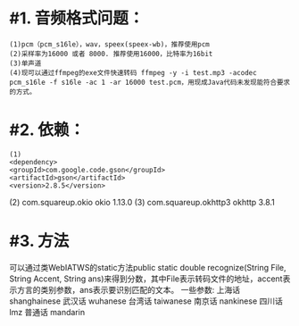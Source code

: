 #1. 音频格式问题：
=
    (1)pcm（pcm_s16le），wav，speex(speex-wb)，推荐使用pcm
    (2)采样率为16000 或者 8000. 推荐使用16000，比特率为16bit 
    (3)单声道 
    (4)现可以通过ffmpeg的exe文件快速转码 ffmpeg -y -i test.mp3 -acodec pcm_s16le -f s16le -ac 1 -ar 16000 test.pcm，用现成Java代码未发现能符合要求的方式。 
    
#2. 依赖：
=
    (1) 
    <dependency>
    <groupId>com.google.code.gson</groupId>
    <artifactId>gson</artifactId>
    <version>2.8.5</version>
</dependency>
    (2)
    <dependency>
    <groupId>com.squareup.okio</groupId>
    <artifactId>okio</artifactId>
    <version>1.13.0</version>
</dependency>
    (3)
    <dependency>
    <groupId>com.squareup.okhttp3</groupId>
    <artifactId>okhttp</artifactId>
    <version>3.8.1</version>
</dependency>



#3. 方法
=
可以通过类WebIATWS的static方法public static double recognize(String File, String Accent, String ans)来得到分数，其中File表示转码文件的地址，accent表示方言的类别参数，ans表示要识别匹配的文本。
   一些参数:
   上海话  shanghainese    武汉话  wuhanese    台湾话  taiwanese
   南京话  nankinese       四川话  lmz         普通话  mandarin
